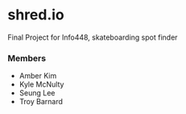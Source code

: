 # shred.io
Final Project for Info448, skateboarding spot finder

### Members
* Amber Kim
* Kyle McNulty
* Seung Lee
* Troy Barnard

